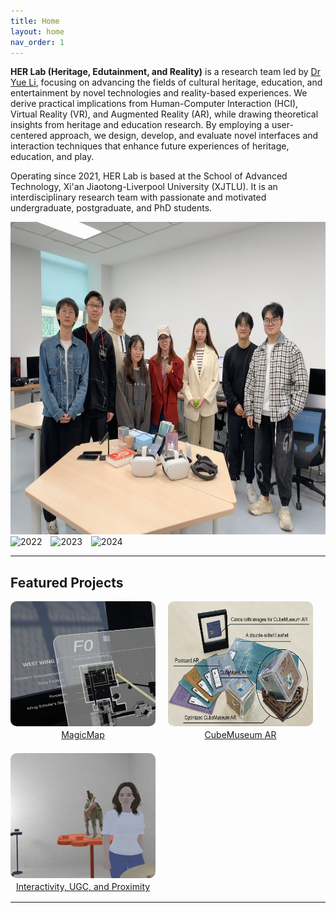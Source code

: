```yaml
---
title: Home
layout: home
nav_order: 1
---
```


**HER Lab (Heritage, Edutainment, and Reality)** is a research team led by [Dr Yue Li], focusing on advancing the fields of cultural heritage, education, and entertainment by novel technologies and reality-based experiences. We derive practical implications from Human-Computer Interaction (HCI), Virtual Reality (VR), and Augmented Reality (AR), while drawing theoretical insights from heritage and education research. By employing a user-centered approach, we design, develop, and evaluate novel interfaces and interaction techniques that enhance future experiences of heritage, education, and play.

Operating since 2021, HER Lab is based at the School of Advanced Technology, Xi'an Jiaotong-Liverpool University (XJTLU). It is an interdisciplinary research team with passionate and motivated undergraduate, postgraduate, and PhD students.

<head>
  <link rel="stylesheet" href="css/flickity.css" media="screen">
</head>
<body>
    <div class="main-carousel" data-flickity='{ "cellAlign": "left", "contain": true, "wrapAround": true, "pageDots": false }'>
        <img class="carousel-cell" src="pictures/2021.jpg" alt="2021">
        <img class="carousel-cell" src="pictures/2022.png" alt="2022">
        <img class="carousel-cell" src="pictures/2023.jpg" alt="2023">
        <img class="carousel-cell" src="pictures/2024.png" alt="2024">
    </div>
  <script src="js/flickity.pkgd.min.js"></script>
</body>

---

## Featured Projects

<div class="container">
    <a href="docs/projects/MagicMap" class="content1">
        <img src="docs/projects/project_pictures/MagicMapSquare.png" alt="MagicMap">
        <p class="title">MagicMap</p>
    </a>
    <a href="docs/projects/CubeMuseumAR" class="content1">
        <img src="docs/projects/project_pictures/CubeMuseumAR.png" alt="CubeMuseum AR">
        <p class="title">CubeMuseum AR</p>
    </a>
    <a href="docs/projects/Interactivity,%20UGC,%20and%20Proximity" class="content1">
        <img src="docs/projects/project_pictures/Interactivity,%20UGC,%20and%20ProximitySquare.png" alt="Interactivity, UGC, and Proximity">
        <p class="title">Interactivity, UGC, and Proximity</p>
    </a>
</div>

[//]: # (## Games and Gamified Learning)

[//]: # ()

[//]: # (<div class="container">)

[//]: # (    <a href="https://example.com" class="content2">)

[//]: # (        <img src="pictures/1.jpg" alt="CubeMuseum AR">)

[//]: # (        <p class="title">CubeMuseum AR</p>)

[//]: # (    </a>)

[//]: # (    <a href="docs/projects/ShuangtaAR" class="content2">)

[//]: # (        <img src="docs/projects/project_pictures/ShuangtaAR.png" alt="Shuangta AR">)

[//]: # (        <p class="title">Shuangta AR</p>)

[//]: # (    </a>)

[//]: # (</div>)

[//]: # ()

[//]: # (## Cross Reality Experience)

[//]: # ()

[//]: # (<div class="container">)

[//]: # (    <a href="https://example.com" class="content2">)

[//]: # (        <img src="pictures/1.jpg" alt="Interactivity, UGC, and Proximity">)

[//]: # (        <p class="title">Interactivity, UGC, and Proximity</p>)

[//]: # (    </a>)

[//]: # (    <a href="https://example.com" class="content2">)

[//]: # (        <img src="pictures/2.jpg" alt="Presence and Communication">)

[//]: # (        <p class="title">Presence and Communication</p>)

[//]: # (    </a>)

[//]: # (</div>)

[//]: # ()

[//]: # (# News)

[//]: # ()

[//]: # (Here's what's happening in the lab right now.)

----

[Dr Yue Li]: https://imyueli.github.io/

<style>
    .container {
        display: flex;
        justify-content: flex-start;
        flex-wrap: wrap;
        gap: 20px;
    }
    .content1 {
        display: flex;
        flex-direction: column;
        align-items: center;
    }
    .content1 img {
        width: 232px;
        height: 200px;
        border-radius: 10px;
    }
    .content2 {
        display: flex;
        flex-direction: column;
        align-items: center;
    }
    .content2 img {
        width: 300px;
        height: 200px;
        border-radius: 10px;
    }
    .title {
        text-align: center;
         margin-top: 5px;
         margin-bottom: 0;
        max-width: 232px;
        word-wrap: break-word;
        line-height: 1.3;
   }
    .carousel-cell {
    width: 100%;
    height: 500px;
    margin-right: 10px;
    }
</style>
